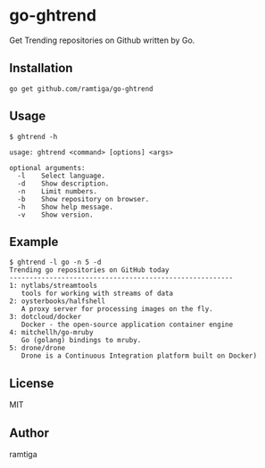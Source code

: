 # go-ghtrend

Get Trending repositories on Github written by Go.

## Installation

    go get github.com/ramtiga/go-ghtrend

## Usage

    $ ghtrend -h

    usage: ghtrend <command> [options] <args>
    
    optional arguments:
      -l    Select language.
      -d    Show description.
      -n    Limit numbers.
      -b    Show repository on browser.
      -h    Show help message.
      -v    Show version.

## Example

    $ ghtrend -l go -n 5 -d
    Trending go repositories on GitHub today
    --------------------------------------------------------
    1: nytlabs/streamtools
       tools for working with streams of data
    2: oysterbooks/halfshell
       A proxy server for processing images on the fly.
    3: dotcloud/docker
       Docker - the open-source application container engine
    4: mitchellh/go-mruby
       Go (golang) bindings to mruby.
    5: drone/drone
       Drone is a Continuous Integration platform built on Docker)

## License

MIT

## Author

ramtiga

